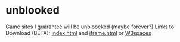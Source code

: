 # unblooked
Game sites I guarantee will be unbloocked  (maybe forever?)
Links to Download (BETA):
<a href="https://cdn.jsdelivr.net/gh/Wande-inc/unblooked/download/index.html" download="unblooked_index.html" download>index.html</a> and <a href="https://cdn.jsdelivr.net/gh/Wande-inc/unblooked/download/iframe.html" download="iframe.html" download>iframe.html</a>
or <a href="https://unblooked.w3spaces.com/download.html">W3spaces</a>
